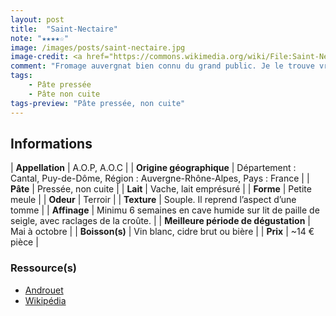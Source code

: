 ```yaml
---
layout: post
title:  "Saint-Nectaire"
note: "★★★★☆"
image: /images/posts/saint-nectaire.jpg
image-credit: <a href="https://commons.wikimedia.org/wiki/File:Saint-Nectaire.jpg">Homer Ectus</a>, <a href="https://creativecommons.org/licenses/by-sa/3.0">CC BY-SA 3.0</a>, via Wikimedia Commons
comment: "Fromage auvergnat bien connu du grand public. Je le trouve vraiment sympa au goût. Sa pâte tire sur la noisette tandis que sa croûte ramène une touche rustique et un goût de terroir. C'est un fromage idéal sur un plateau ou dans un burger."
tags:
    - Pâte pressée
    - Pâte non cuite
tags-preview: "Pâte pressée, non cuite"
---
```


## Informations

| **Appellation** | A.O.P, A.O.C |
| **Origine géographique** | Département : Cantal, Puy-de-Dôme, Région : Auvergne-Rhône-Alpes, Pays : France  |
| **Pâte** | Pressée, non cuite |
| **Lait** | Vache, lait emprésuré |
| **Forme** | Petite meule |
| **Odeur** | Terroir |
| **Texture** | Souple. Il reprend l’aspect d’une tomme |
| **Affinage** | Minimu 6 semaines en cave humide sur lit de paille de seigle, avec raclages de la croûte. |
| **Meilleure période de dégustation** | Mai à octobre |
| **Boisson(s)** | Vin blanc, cidre brut ou bière |
| **Prix** | ~14 € pièce |

### Ressource(s)
* [Androuet](https://androuet.com/Saint-Nectaire-131.html)
* [Wikipédia](https://fr.wikipedia.org/wiki/Saint-nectaire)